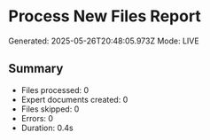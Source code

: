 # Process New Files Report
Generated: 2025-05-26T20:48:05.973Z
Mode: LIVE

## Summary
- Files processed: 0
- Expert documents created: 0
- Files skipped: 0
- Errors: 0
- Duration: 0.4s

